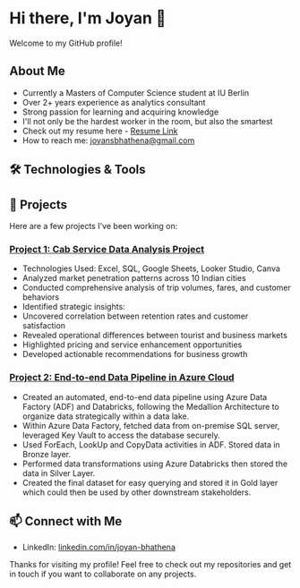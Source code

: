 # Hi there, I'm Joyan 👋

Welcome to my GitHub profile!

## About Me
- Currently a Masters of Computer Science student at IU Berlin
- Over 2+ years experience as analytics consultant
- Strong passion for learning and acquiring knowledge
- I'll not only be the hardest worker in the room, but also the smartest
- Check out my resume here - [Resume Link](https://www.canva.com/design/DAGY1eJb7rY/cPs-aLqBOfumz6LUDhIZQg/view?utm_content=readme&utm_campaign=github&utm_medium=link2&utm_source=uniquelinks&utlId=h1b77caee1a)
- How to reach me: [joyansbhathena@gmail.com](mailto:joyansbhathena@gmail.com)

## 🛠️ Technologies & Tools

## 🚀 Projects
Here are a few projects I've been working on:

### [Project 1: Cab Service Data Analysis Project](https://github.com/Joyan9/good_cabs_analysis)
- Technologies Used: Excel, SQL, Google Sheets, Looker Studio, Canva
- Analyzed market penetration patterns across 10 Indian cities
- Conducted comprehensive analysis of trip volumes, fares, and customer behaviors
- Identified strategic insights:
- Uncovered correlation between retention rates and customer satisfaction
- Revealed operational differences between tourist and business markets
- Highlighted pricing and service enhancement opportunities
- Developed actionable recommendations for business growth

### [Project 2: End-to-end Data Pipeline in Azure Cloud](https://github.com/Joyan9/adventure-works-azure-data-engineering-project)
- Created an automated, end-to-end data pipeline using Azure Data Factory (ADF) and Databricks, following the Medallion Architecture to organize data strategically within a data lake.
- Within Azure Data Factory, fetched data from on-premise SQL server, leveraged Key Vault to access the database securely.
- Used ForEach, LookUp and CopyData activities in ADF. Stored data in Bronze layer.
- Performed data transformations using Azure Databricks then stored the data in Silver Layer.
- Created the final dataset for easy querying and stored it in Gold layer which could then be used by other downstream stakeholders.

## 📫 Connect with Me
- LinkedIn: [linkedin.com/in/joyan-bhathena](https://www.linkedin.com/in/joyan-bhathena/)

Thanks for visiting my profile! Feel free to check out my repositories and get in touch if you want to collaborate on any projects.
